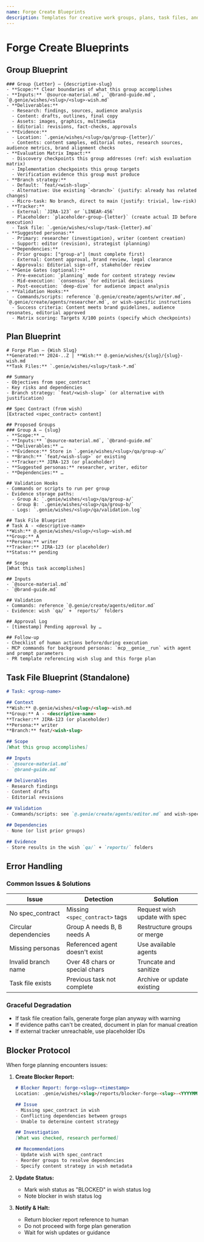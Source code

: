 ```yaml
---
name: Forge Create Blueprints
description: Templates for creative work groups, plans, task files, and validation
---
```


# Forge Create Blueprints

## Group Blueprint
```
### Group {Letter} – {descriptive-slug}
- **Scope:** Clear boundaries of what this group accomplishes
- **Inputs:** `@source-material.md`, `@brand-guide.md`, `@.genie/wishes/<slug>/<slug>-wish.md`
- **Deliverables:**
  - Research: findings, sources, audience analysis
  - Content: drafts, outlines, final copy
  - Assets: images, graphics, multimedia
  - Editorial: revisions, fact-checks, approvals
- **Evidence:**
  - Location: `.genie/wishes/<slug>/qa/group-{letter}/`
  - Contents: content samples, editorial notes, research sources, audience metrics, brand alignment checks
- **Evaluation Matrix Impact:**
  - Discovery checkpoints this group addresses (ref: wish evaluation matrix)
  - Implementation checkpoints this group targets
  - Verification evidence this group must produce
- **Branch strategy:**
  - Default: `feat/<wish-slug>`
  - Alternative: Use existing `<branch>` (justify: already has related changes)
  - Micro-task: No branch, direct to main (justify: trivial, low-risk)
- **Tracker:**
  - External: `JIRA-123` or `LINEAR-456`
  - Placeholder: `placeholder-group-{letter}` (create actual ID before execution)
  - Task file: `.genie/wishes/<slug>/task-{letter}.md`
- **Suggested personas:**
  - Primary: researcher (investigation), writer (content creation)
  - Support: editor (revision), strategist (planning)
- **Dependencies:**
  - Prior groups: ["group-a"] (must complete first)
  - External: Content approval, brand review, legal clearance
  - Approvals: Editorial sign-off, stakeholder review
- **Genie Gates (optional):**
  - Pre-execution: `planning` mode for content strategy review
  - Mid-execution: `consensus` for editorial decisions
  - Post-execution: `deep-dive` for audience impact analysis
- **Validation Hooks:**
  - Commands/scripts: reference `@.genie/create/agents/writer.md`, `@.genie/create/agents/researcher.md`, or wish-specific instructions
  - Success criteria: Content meets brand guidelines, audience resonates, editorial approved
  - Matrix scoring: Targets X/100 points (specify which checkpoints)
```

## Plan Blueprint
```
# Forge Plan – {Wish Slug}
**Generated:** 2024-..Z | **Wish:** @.genie/wishes/{slug}/{slug}-wish.md
**Task Files:** `.genie/wishes/<slug>/task-*.md`

## Summary
- Objectives from spec_contract
- Key risks and dependencies
- Branch strategy: `feat/<wish-slug>` (or alternative with justification)

## Spec Contract (from wish)
[Extracted <spec_contract> content]

## Proposed Groups
### Group A – {slug}
- **Scope:** …
- **Inputs:** `@source-material.md`, `@brand-guide.md`
- **Deliverables:** …
- **Evidence:** Store in `.genie/wishes/<slug>/qa/group-a/`
- **Branch:** `feat/<wish-slug>` or existing
- **Tracker:** JIRA-123 (or placeholder)
- **Suggested personas:** researcher, writer, editor
- **Dependencies:** …

## Validation Hooks
- Commands or scripts to run per group
- Evidence storage paths:
  - Group A: `.genie/wishes/<slug>/qa/group-a/`
  - Group B: `.genie/wishes/<slug>/qa/group-b/`
  - Logs: `.genie/wishes/<slug>/qa/validation.log`

## Task File Blueprint
# Task A - <descriptive-name>
**Wish:** @.genie/wishes/<slug>/<slug>-wish.md
**Group:** A
**Persona:** writer
**Tracker:** JIRA-123 (or placeholder)
**Status:** pending

## Scope
[What this task accomplishes]

## Inputs
- `@source-material.md`
- `@brand-guide.md`

## Validation
- Commands: reference `@.genie/create/agents/editor.md`
- Evidence: wish `qa/` + `reports/` folders

## Approval Log
- [timestamp] Pending approval by …

## Follow-up
- Checklist of human actions before/during execution
- MCP commands for background personas: `mcp__genie__run` with agent and prompt parameters
- PR template referencing wish slug and this forge plan
```

## Task File Blueprint (Standalone)
```markdown
# Task: <group-name>

## Context
**Wish:** @.genie/wishes/<slug>/<slug>-wish.md
**Group:** A - <descriptive-name>
**Tracker:** JIRA-123 (or placeholder)
**Persona:** writer
**Branch:** feat/<wish-slug>

## Scope
[What this group accomplishes]

## Inputs
- `@source-material.md`
- `@brand-guide.md`

## Deliverables
- Research findings
- Content drafts
- Editorial revisions

## Validation
- Commands/scripts: see `@.genie/create/agents/editor.md` and wish-specific instructions

## Dependencies
- None (or list prior groups)

## Evidence
- Store results in the wish `qa/` + `reports/` folders
```

## Error Handling

### Common Issues & Solutions
| Issue | Detection | Solution |
|-------|-----------|----------|
| No spec_contract | Missing `<spec_contract>` tags | Request wish update with spec |
| Circular dependencies | Group A needs B, B needs A | Restructure groups or merge |
| Missing personas | Referenced agent doesn't exist | Use available agents |
| Invalid branch name | Over 48 chars or special chars | Truncate and sanitize |
| Task file exists | Previous task not complete | Archive or update existing |

### Graceful Degradation
- If task file creation fails, generate forge plan anyway with warning
- If evidence paths can't be created, document in plan for manual creation
- If external tracker unreachable, use placeholder IDs

## Blocker Protocol

When forge planning encounters issues:

1. **Create Blocker Report:**
   ```markdown
   # Blocker Report: forge-<slug>-<timestamp>
   Location: .genie/wishes/<slug>/reports/blocker-forge-<slug>-<YYYYMMDDHHmm>.md

   ## Issue
   - Missing spec_contract in wish
   - Conflicting dependencies between groups
   - Unable to determine content strategy

   ## Investigation
   [What was checked, research performed]

   ## Recommendations
   - Update wish with spec_contract
   - Reorder groups to resolve dependencies
   - Specify content strategy in wish metadata
   ```

2. **Update Status:**
   - Mark wish status as "BLOCKED" in wish status log
   - Note blocker in wish status log

3. **Notify & Halt:**
   - Return blocker report reference to human
   - Do not proceed with forge plan generation
   - Wait for wish updates or guidance
